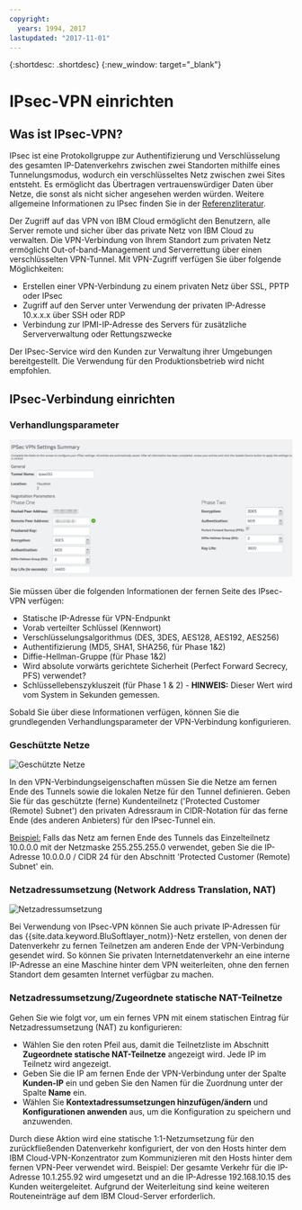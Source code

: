 ```yaml
---
copyright:
  years: 1994, 2017
lastupdated: "2017-11-01"
---
```


{:shortdesc: .shortdesc}
{:new_window: target="_blank"}

# IPsec-VPN einrichten

## Was ist IPsec-VPN? 

IPsec ist eine Protokollgruppe zur Authentifizierung und Verschlüsselung des gesamten IP-Datenverkehrs zwischen zwei Standorten mithilfe eines Tunnelungsmodus, wodurch ein verschlüsseltes Netz zwischen zwei Sites entsteht. Es ermöglicht das Übertragen vertrauenswürdiger Daten über Netze, die sonst als nicht sicher angesehen werden würden. Weitere allgemeine Informationen zu IPsec finden Sie in der [Referenzliteratur](external-reference.html).


Der Zugriff auf das VPN von IBM Cloud ermöglicht den Benutzern, alle Server remote und sicher über das private Netz von IBM Cloud zu verwalten. Die VPN-Verbindung von Ihrem Standort zum privaten Netz ermöglicht Out-of-band-Management und Serverrettung über einen verschlüsselten VPN-Tunnel. Mit VPN-Zugriff verfügen Sie über folgende Möglichkeiten:

   - Erstellen einer VPN-Verbindung zu einem privaten Netz über SSL, PPTP oder IPsec
   - Zugriff auf den Server unter Verwendung der privaten IP-Adresse 10.x.x.x über SSH oder RDP
   - Verbindung zur IPMI-IP-Adresse des Servers für zusätzliche Serververwaltung oder Rettungszwecke

Der IPsec-Service wird den Kunden zur Verwaltung ihrer Umgebungen bereitgestellt. Die Verwendung für den Produktionsbetrieb wird nicht empfohlen.


## IPsec-Verbindung einrichten

### Verhandlungsparameter
![Verhandlungsparameter](images/IPSec_VPN.png)

Sie müssen über die folgenden Informationen der fernen Seite des IPsec-VPN verfügen:
- Statische IP-Adresse für VPN-Endpunkt
- Vorab verteilter Schlüssel (Kennwort)
- Verschlüsselungsalgorithmus (DES, 3DES, AES128, AES192, AES256)
- Authentifizierung (MD5, SHA1, SHA256, für Phase 1&2)
- Diffie-Hellman-Gruppe (für Phase 1&2)
- Wird absolute vorwärts gerichtete Sicherheit (Perfect Forward Secrecy, PFS) verwendet?
- Schlüssellebenszykluszeit (für Phase 1 & 2) - **HINWEIS:** Dieser Wert wird vom System in Sekunden gemessen.

Sobald Sie über diese Informationen verfügen, können Sie die grundlegenden Verhandlungsparameter der VPN-Verbindung konfigurieren.

### Geschützte Netze
![Geschützte Netze](http://14bc7.http.dal05.cdn.softlayer.net/images/protected_networks.png)

In den VPN-Verbindungseigenschaften müssen Sie die Netze am fernen Ende des Tunnels sowie die lokalen Netze für den Tunnel definieren. Geben Sie für das geschützte (ferne) Kundenteilnetz ('Protected Customer (Remote) Subnet') den privaten Adressraum in CIDR-Notation für das ferne Ende (des anderen Anbieters) für den IPsec-Tunnel ein.

<span style="text-decoration: underline">Beispiel:</span> Falls das Netz am fernen Ende des Tunnels das Einzelteilnetz 10.0.0.0 mit der Netzmaske 255.255.255.0 verwendet, geben Sie die IP-Adresse 10.0.0.0 / CIDR 24 für den Abschnitt 'Protected Customer (Remote) Subnet' ein.

### Netzadressumsetzung (Network Address Translation, NAT)
![Netzadressumsetzung](http://14bc7.http.dal05.cdn.softlayer.net/images/nat.png)

Bei Verwendung von IPsec-VPN können Sie auch private IP-Adressen für das {{site.data.keyword.BluSoftlayer_notm}}-Netz erstellen, von denen der Datenverkehr zu fernen Teilnetzen am anderen Ende der VPN-Verbindung gesendet wird. So können Sie privaten Internetdatenverkehr an eine interne IP-Adresse an eine Maschine hinter dem VPN weiterleiten, ohne den fernen Standort dem gesamten Internet verfügbar zu machen.  

### Netzadressumsetzung/Zugeordnete statische NAT-Teilnetze

Gehen Sie wie folgt vor, um ein fernes VPN mit einem statischen Eintrag für Netzadressumsetzung (NAT) zu konfigurieren: 

 * Wählen Sie den roten Pfeil aus, damit die Teilnetzliste im Abschnitt **Zugeordnete statische NAT-Teilnetze** angezeigt wird. Jede IP im Teilnetz wird angezeigt.  
 * Geben Sie die IP am fernen Ende der VPN-Verbindung unter der Spalte **Kunden-IP** ein und geben Sie den Namen für die Zuordnung unter der Spalte **Name** ein.  
 * Wählen Sie **Kontextadressumsetzungen hinzufügen/ändern** und **Konfigurationen anwenden** aus, um die Konfiguration zu speichern und anzuwenden.
 
Durch diese Aktion wird eine statische 1:1-Netzumsetzung für den zurückfließenden Datenverkehr konfiguriert, der von den Hosts hinter dem IBM Cloud-VPN-Konzentrator zum Kommunizieren mit den Hosts hinter dem fernen VPN-Peer verwendet wird. Beispiel: Der gesamte Verkehr für die IP-Adresse 10.1.255.92 wird umgesetzt und an die IP-Adresse 192.168.10.15 des Kunden weitergeleitet. Aufgrund der Weiterleitung sind keine weiteren Routeneinträge auf dem IBM Cloud-Server erforderlich. 
